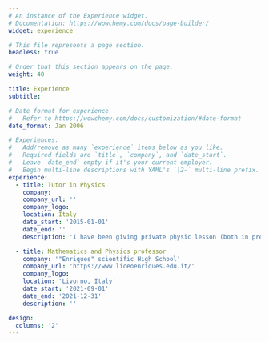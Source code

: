 ```yaml
---
# An instance of the Experience widget.
# Documentation: https://wowchemy.com/docs/page-builder/
widget: experience

# This file represents a page section.
headless: true

# Order that this section appears on the page.
weight: 40

title: Experience
subtitle:

# Date format for experience
#   Refer to https://wowchemy.com/docs/customization/#date-format
date_format: Jan 2006

# Experiences.
#   Add/remove as many `experience` items below as you like.
#   Required fields are `title`, `company`, and `date_start`.
#   Leave `date_end` empty if it's your current employer.
#   Begin multi-line descriptions with YAML's `|2-` multi-line prefix.
experience:
  - title: Tutor in Physics
    company: 
    company_url: ''
    company_logo: 
    location: Italy
    date_start: '2015-01-01'
    date_end: ''
    description: 'I have been giving private physic lesson (both in presence and online) regularly since 2015, to students coming from departments of physics, aerospace engineering, mechanical engineering and electronic engineering.'

  - title: Mathematics and Physics professor
    company: '"Enriques" scientific High School'
    company_url: 'https://www.liceoenriques.edu.it/'
    company_logo: 
    location: 'Livorno, Italy'
    date_start: '2021-09-01'
    date_end: '2021-12-31'
    description: ''

design:
  columns: '2'
---
```

